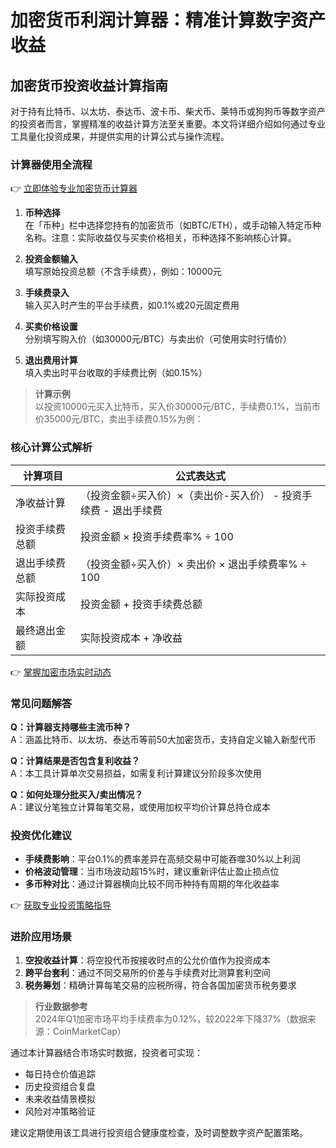 # 加密货币利润计算器：精准计算数字资产收益

## 加密货币投资收益计算指南
对于持有比特币、以太坊、泰达币、波卡币、柴犬币、莱特币或狗狗币等数字资产的投资者而言，掌握精准的收益计算方法至关重要。本文将详细介绍如何通过专业工具量化投资成果，并提供实用的计算公式与操作流程。

### 计算器使用全流程
👉 [立即体验专业加密货币计算器](https://bit.ly/okx_welcome)
1. **币种选择**  
   在「币种」栏中选择您持有的加密货币（如BTC/ETH），或手动输入特定币种名称。注意：实际收益仅与买卖价格相关，币种选择不影响核心计算。

2. **投资金额输入**  
   填写原始投资总额（不含手续费），例如：10000元

3. **手续费录入**  
   输入买入时产生的平台手续费，如0.1%或20元固定费用

4. **买卖价格设置**  
   分别填写购入价（如30000元/BTC）与卖出价（可使用实时行情价）

5. **退出费用计算**  
   填入卖出时平台收取的手续费比例（如0.15%）

> **计算示例**  
> 以投资10000元买入比特币，买入价30000元/BTC，手续费0.1%，当前市价35000元/BTC，卖出手续费0.15%为例：

### 核心计算公式解析
| 计算项目          | 公式表达式                                                                 |
|-------------------|--------------------------------------------------------------------------|
| 净收益计算        | （投资金额÷买入价）×（卖出价-买入价） - 投资手续费 - 退出手续费         |
| 投资手续费总额    | 投资金额 × 投资手续费率% ÷ 100                                           |
| 退出手续费总额    | （投资金额÷买入价）× 卖出价 × 退出手续费率% ÷ 100                        |
| 实际投资成本      | 投资金额 + 投资手续费总额                                                |
| 最终退出金额      | 实际投资成本 + 净收益                                                    |

👉 [掌握加密市场实时动态](https://bit.ly/okx_welcome)

### 常见问题解答
**Q：计算器支持哪些主流币种？**  
A：涵盖比特币、以太坊、泰达币等前50大加密货币，支持自定义输入新型代币

**Q：计算结果是否包含复利收益？**  
A：本工具计算单次交易损益，如需复利计算建议分阶段多次使用

**Q：如何处理分批买入/卖出情况？**  
A：建议分笔独立计算每笔交易，或使用加权平均价计算总持仓成本

### 投资优化建议
- **手续费影响**：平台0.1%的费率差异在高频交易中可能吞噬30%以上利润
- **价格波动管理**：当市场波动超15%时，建议重新评估止盈止损点位
- **多币种对比**：通过计算器横向比较不同币种持有周期的年化收益率

👉 [获取专业投资策略指导](https://bit.ly/okx_welcome)

### 进阶应用场景
1. **空投收益计算**：将空投代币按接收时点的公允价值作为投资成本
2. **跨平台套利**：通过不同交易所的价差与手续费对比测算套利空间
3. **税务筹划**：精确计算每笔交易的应税所得，符合各国加密货币税务要求

> **行业数据参考**  
> 2024年Q1加密市场平均手续费率为0.12%，较2022年下降37%（数据来源：CoinMarketCap）

通过本计算器结合市场实时数据，投资者可实现：
- 每日持仓价值追踪
- 历史投资组合复盘
- 未来收益情景模拟
- 风险对冲策略验证

建议定期使用该工具进行投资组合健康度检查，及时调整数字资产配置策略。